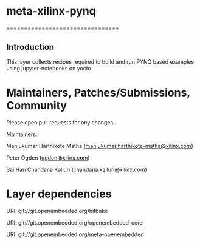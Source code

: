 # meta-xilinx-pynq

================================

Introduction
-------------------------

This layer collects recipes required to build and run PYNQ based examples using jupyter-notebooks on yocto

Maintainers, Patches/Submissions, Community
===========================================
Please open pull requests for any changes.

Maintainers:

  Manjukumar Harthikote Matha (manjukumar.harthikote-matha@xilinx.com)

  Peter Ogden (ogden@xilinx.com)

  Sai Hari Chandana Kalluri (chandana.kalluri@xilinx.com)


Layer dependencies
=====================

URI: git://git.openembedded.org/bitbake

URI: git://git.openembedded.org/openembedded-core

URI: git://git.openembedded.org/meta-openembedded
